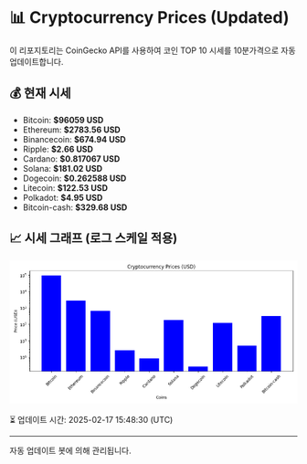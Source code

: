 
# 📊 Cryptocurrency Prices (Updated)

이 리포지토리는 CoinGecko API를 사용하여 코인 TOP 10 시세를 10분가격으로 자동 업데이트합니다.

## 💰 현재 시세
- Bitcoin: **$96059 USD**
- Ethereum: **$2783.56 USD**
- Binancecoin: **$674.94 USD**
- Ripple: **$2.66 USD**
- Cardano: **$0.817067 USD**
- Solana: **$181.02 USD**
- Dogecoin: **$0.262588 USD**
- Litecoin: **$122.53 USD**
- Polkadot: **$4.95 USD**
- Bitcoin-cash: **$329.68 USD**

## 📈 시세 그래프 (로그 스케일 적용)
![Crypto Prices](crypto_prices.png)

⏳ 업데이트 시간: 2025-02-17 15:48:30 (UTC)

---
자동 업데이트 봇에 의해 관리됩니다.
